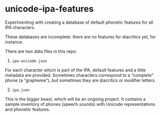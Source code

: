 # unicode-ipa-features

Experimenting with creating a database of default phonetic features for all IPA characters.

These databases are incomplete: there are no features for diacritics yet, for instance.

There are two data files in this repo:

1. `ipa-unicode.json` 

For each character which is part of the IPA, default features and a little metadata are provided. Sometimes characters correspond to a “complete” phone (a “grapheme”), but sometimes they are diacritics or modifier letters.

2. `ipa.json`

This is the bigger beast, which will be an ongoing project. It contains a sample inventory of phones (speech sounds) with Unicode representations and phonetic features.
